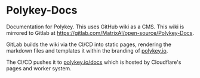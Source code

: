 # Polykey-Docs

Documentation for Polykey. This uses GitHub wiki as a CMS. This wiki is mirrored to Gitlab at https://gitlab.com/MatrixAI/open-source/Polykey-Docs.

GitLab builds the wiki via the CI/CD into static pages, rendering the markdown files and templates it within the branding of [polykey.io](https://polykey.io).

The CI/CD pushes it to [polykey.io/docs](https://polykey.io/docs) which is hosted by Cloudflare's pages and worker system.